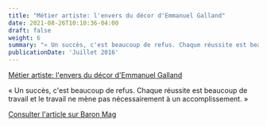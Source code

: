 ```yaml
---
title: "Métier artiste: l'envers du décor d'Emmanuel Galland"
date: 2021-08-26T10:10:36-04:00
draft: false
weight: 6
summary: "« Un succès, c'est beaucoup de refus. Chaque réussite est beaucoup de travail et le travail ne mène pas nécessairement à un accomplissement. »"
publicationDate: 'Juillet 2016'
---
```


[Métier artiste: l'envers du décor d'Emmanuel Galland](http://www.baronmag.com/2016/08/metier-artiste-lenvers-du-decor-emmanuel-galland/)

« Un succès, c'est beaucoup de refus. Chaque réussite est beaucoup de travail et le travail ne mène pas nécessairement à un accomplissement. »

[Consulter l'article sur Baron Mag](http://www.baronmag.com/2016/08/metier-artiste-lenvers-du-decor-emmanuel-galland/)
